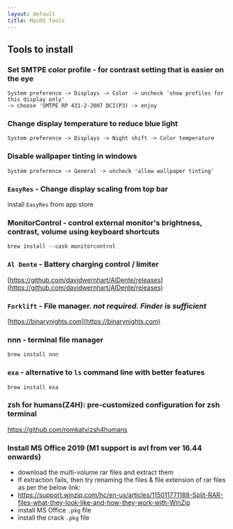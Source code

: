```yaml
---
layout: default
title: MacOS Tools
---
```


## Tools to install

### Set SMTPE color profile - for contrast setting that is easier on the eye
```
System preference -> Displays -> Color -> uncheck 'show profiles for this display only'
-> choose 'SMTPE RP 431-2-2007 DCI(P3) -> enjoy
```
### Change display temperature to reduce blue light
`System preference -> Displays -> Night shift -> Color temperature`
### Disable wallpaper tinting in windows
`System preference -> General -> uncheck 'allow wallpaper tinting'`
### `EasyRes` - Change display scaling from top bar
install `EasyRes` from app store
### MonitorControl - control external monitor's brightness, contrast, volume using keyboard shortcuts
`brew install --cask monitorcontrol`

### `Al Dente` - Battery charging control / limiter
[https://github.com/davidwernhart/AlDente/releases](https://github.com/davidwernhart/AlDente/releases)


### `Forklift` - File manager. *not required. Finder is sufficient*
[https://binarynights.com](https://binarynights.com)
### nnn - terminal file manager
`brew install nnn`
### `exa` - alternative to `ls` command line with better features
`brew install exa`
### zsh for humans(Z4H): pre-customized configuration for zsh terminal
https://github.com/romkatv/zsh4humans

### Install MS Office 2019 (M1 support is avl from ver 16.44 onwards)
- download the multi-volume rar files and extract them
- If extraction fails, then try renaming the files & file extension of rar files as per the below link:
- https://support.winzip.com/hc/en-us/articles/115011771188-Split-RAR-files-what-they-look-like-and-how-they-work-with-WinZip 
- install MS Office `.pkg` file
- install the crack `.pkg` file 


















